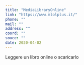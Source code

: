 ```yaml
---
title: "MediaLibraryOnline"
link: "https://www.mlolplus.it/"
phone: ""
mail: ""
address: ""
coord: ""
souce: ""
date: 2020-04-02
---
```


Leggere un libro online o scaricarlo
